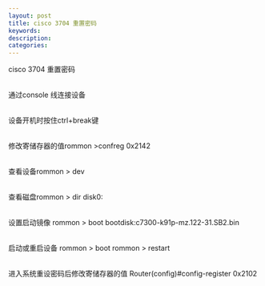 ```yaml
---
layout: post
title: cisco 3704 重置密码
keywords:
description:
categories:
---
```

<p>cisco 3704 重置密码</p>
<p><br />通过console 线连接设备</p>
<p><br />设备开机时按住ctrl+break键</p>
<p><br />修改寄储存器的值rommon &gt;confreg 0x2142</p>
<p><br />查看设备rommon &gt; dev</p>
<p><br />查看磁盘rommon &gt; dir disk0:</p>
<p><br />设置启动镜像 rommon &gt; boot bootdisk:c7300-k91p-mz.122-31.SB2.bin</p>
<p><br />启动或重启设备 rommon &gt; boot   rommon &gt; restart</p>
<p><br />进入系统重设密码后修改寄储存器的值 Router(config)#config-register 0x2102</p>
    
